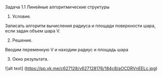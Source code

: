 Задача 1.1 Линейные алгоритмические структуры

1. Условие.

Записать алгоритм вычисления радиуса и площади поверхности шара, если задан
объем шара V.

2. Решение.

Вводим переменную V и находим радиус и площадь шара

3. Окно результата.

![alt text] (https://pp.vk.me/c627128/v627128176/184c8/aOCDRVnEELc.jpg)
